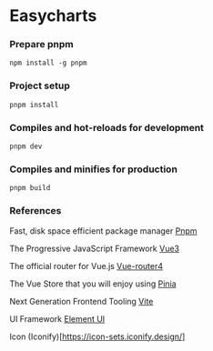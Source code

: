 # Easycharts

### Prepare pnpm

```
npm install -g pnpm
```

### Project setup

```
pnpm install
```

### Compiles and hot-reloads for development

```
pnpm dev
```

### Compiles and minifies for production

```
pnpm build
```

### References

Fast, disk space efficient package manager [Pnpm](https://pnpm.io/zh/)

The Progressive JavaScript Framework [Vue3](https://v3.cn.vuejs.org/)

The official router for Vue.js [Vue-router4](https://router.vuejs.org/zh/)

The Vue Store that you will enjoy using [Pinia](https://pinia.vuejs.org/introduction.html)

Next Generation Frontend Tooling [Vite](https://www.vitejs.net/)

UI Framework [Element UI](https://element-plus.gitee.io/)

Icon (Iconify)[https://icon-sets.iconify.design/]